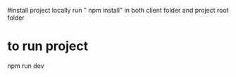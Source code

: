 #install project locally run " npm install" in both client folder and project root folder


# to run project
 npm run dev 
